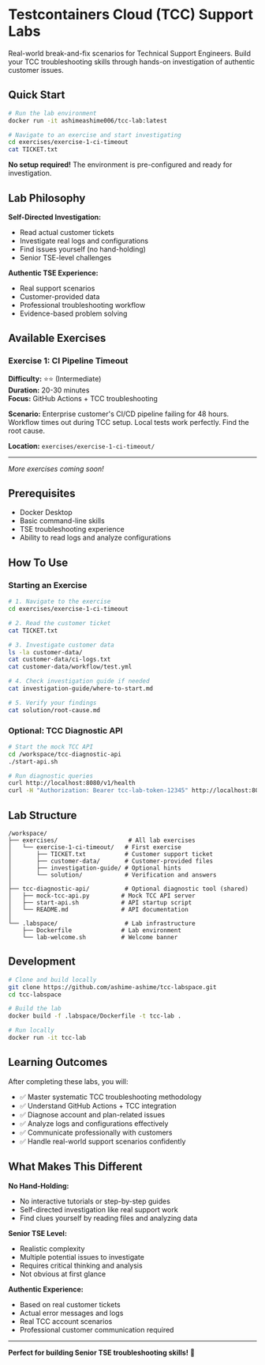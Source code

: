 # Testcontainers Cloud (TCC) Support Labs

Real-world break-and-fix scenarios for Technical Support Engineers. Build your TCC troubleshooting skills through hands-on investigation of authentic customer issues.

## Quick Start

```bash
# Run the lab environment
docker run -it ashimeashime006/tcc-lab:latest

# Navigate to an exercise and start investigating
cd exercises/exercise-1-ci-timeout
cat TICKET.txt
```

**No setup required!** The environment is pre-configured and ready for investigation.

## Lab Philosophy

**Self-Directed Investigation:**
- Read actual customer tickets
- Investigate real logs and configurations
- Find issues yourself (no hand-holding)
- Senior TSE-level challenges

**Authentic TSE Experience:**
- Real support scenarios
- Customer-provided data
- Professional troubleshooting workflow
- Evidence-based problem solving

## Available Exercises

### Exercise 1: CI Pipeline Timeout

**Difficulty:** ⭐⭐ (Intermediate)  
**Duration:** 20-30 minutes  
**Focus:** GitHub Actions + TCC troubleshooting

**Scenario:** Enterprise customer's CI/CD pipeline failing for 48 hours. Workflow times out during TCC setup. Local tests work perfectly. Find the root cause.

**Location:** `exercises/exercise-1-ci-timeout/`

---

*More exercises coming soon!*

## Prerequisites

- Docker Desktop
- Basic command-line skills
- TSE troubleshooting experience
- Ability to read logs and analyze configurations

## How To Use

### Starting an Exercise

```bash
# 1. Navigate to the exercise
cd exercises/exercise-1-ci-timeout

# 2. Read the customer ticket
cat TICKET.txt

# 3. Investigate customer data
ls -la customer-data/
cat customer-data/ci-logs.txt
cat customer-data/workflow/test.yml

# 4. Check investigation guide if needed
cat investigation-guide/where-to-start.md

# 5. Verify your findings
cat solution/root-cause.md
```

### Optional: TCC Diagnostic API

```bash
# Start the mock TCC API
cd /workspace/tcc-diagnostic-api
./start-api.sh

# Run diagnostic queries
curl http://localhost:8080/v1/health
curl -H "Authorization: Bearer tcc-lab-token-12345" http://localhost:8080/v1/account
```

## Lab Structure

```
/workspace/
├── exercises/                    # All lab exercises
│   └── exercise-1-ci-timeout/   # First exercise
│       ├── TICKET.txt           # Customer support ticket
│       ├── customer-data/       # Customer-provided files
│       ├── investigation-guide/ # Optional hints
│       └── solution/            # Verification and answers
│
├── tcc-diagnostic-api/          # Optional diagnostic tool (shared)
│   ├── mock-tcc-api.py         # Mock TCC API server
│   ├── start-api.sh            # API startup script
│   └── README.md               # API documentation
│
└── .labspace/                   # Lab infrastructure
    ├── Dockerfile              # Lab environment
    └── lab-welcome.sh          # Welcome banner
```

## Development

```bash
# Clone and build locally
git clone https://github.com/ashime-ashime/tcc-labspace.git
cd tcc-labspace

# Build the lab
docker build -f .labspace/Dockerfile -t tcc-lab .

# Run locally
docker run -it tcc-lab
```

## Learning Outcomes

After completing these labs, you will:

- ✅ Master systematic TCC troubleshooting methodology
- ✅ Understand GitHub Actions + TCC integration
- ✅ Diagnose account and plan-related issues
- ✅ Analyze logs and configurations effectively
- ✅ Communicate professionally with customers
- ✅ Handle real-world support scenarios confidently

## What Makes This Different

**No Hand-Holding:**
- No interactive tutorials or step-by-step guides
- Self-directed investigation like real support work
- Find clues yourself by reading files and analyzing data

**Senior TSE Level:**
- Realistic complexity
- Multiple potential issues to investigate
- Requires critical thinking and analysis
- Not obvious at first glance

**Authentic Experience:**
- Based on real customer tickets
- Actual error messages and logs
- Real TCC account scenarios
- Professional customer communication required

---

**Perfect for building Senior TSE troubleshooting skills!** 🎯

